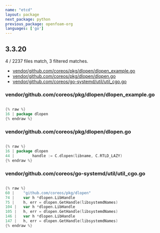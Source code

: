 ```yaml
---
name: "etcd"
layout: package
next_package: python
previous_package: openfoam-org
languages: ['go']
---
```

## 3.3.20
4 / 2237 files match, 3 filtered matches.

 - [vendor/github.com/coreos/pkg/dlopen/dlopen_example.go](#vendorgithubcomcoreospkgdlopendlopen_examplego)
 - [vendor/github.com/coreos/pkg/dlopen/dlopen.go](#vendorgithubcomcoreospkgdlopendlopengo)
 - [vendor/github.com/coreos/go-systemd/util/util_cgo.go](#vendorgithubcomcoreosgo-systemdutilutil_cgogo)

### vendor/github.com/coreos/pkg/dlopen/dlopen_example.go

```go

{% raw %}
16 | package dlopen
{% endraw %}

```
### vendor/github.com/coreos/pkg/dlopen/dlopen.go

```go

{% raw %}
16 | package dlopen
44 | 		handle := C.dlopen(libname, C.RTLD_LAZY)
{% endraw %}

```
### vendor/github.com/coreos/go-systemd/util/util_cgo.go

```go

{% raw %}
60 | 	"github.com/coreos/pkg/dlopen"
74 | 	var h *dlopen.LibHandle
75 | 	h, err = dlopen.GetHandle(libsystemdNames)
104 | 	var h *dlopen.LibHandle
105 | 	h, err = dlopen.GetHandle(libsystemdNames)
146 | 	var h *dlopen.LibHandle
147 | 	h, err = dlopen.GetHandle(libsystemdNames)
{% endraw %}

```